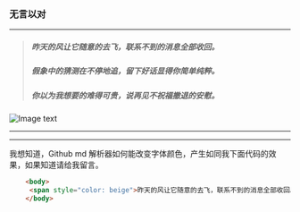 ### 无言以对



---
> ##### 昨天的风让它随意的去飞，联系不到的消息全部收回。
> ##### 假象中的猜测在不停地追，留下好话显得你简单纯粹。
> ##### 你以为我想要的难得可贵，说再见不祝福撤退的安慰。
![Image text](https://wx4.sinaimg.cn/mw690/005Fhb93gy1gcy96mkwkxj30n00h9dgp.jpg)

---

---

我想知道，Github md 解析器如何能改变字体颜色，产生如同我下面代码的效果，如果知道请给我留言。

```html
    <body>
     <span style="color: beige">昨天的风让它随意的去飞，联系不到的消息全部收回。</span>
    </body>
```
 



